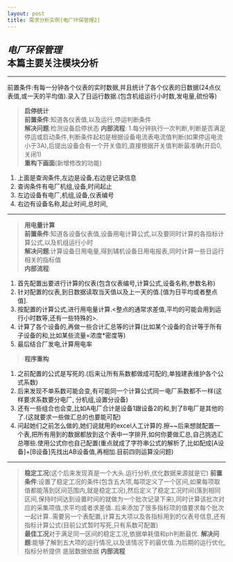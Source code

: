 ```yaml
---
layout: post
title: 需求分析实例[电厂环保管理2] 
---  
```


***电厂环保管理***  
**本篇主要关注模块分析**
--
----------
前置条件:有每一分钟各个仪表的实时数据,并且统计了各个仪表的日数据(24点仪表值,或一天的平均值).录入了日运行数据.(包含机组运行小时数,发电量,硫份等)

>**启停统计**  
**前置条件**:知道各仪表值,以及运行,停运判断条件    
**解决问题**:检测设备启停状态
>**内部流程**:
1.每分钟执行一次判断,判断是否满足停运或启动条件,判断条件起初是根据设备电流表电流值判断(如果停运电流小于3A),后提出设备会有一个开关值的,直接根据开关值判断最准确(开启0,关闭1)  
>**重构下画面**(新增修改的功能)
1. 上面是查询条件,左边是设备,右边是记录信息
2. 查询条件有电厂机组,设备,时间起止
3. 左边设备有电厂,机组,设备,仪表编号
4. 右边有设备名称,起止时间,总时间,

---
>**用电量计算**  
**前置条件**:知道各设备仪表值,设备用电计算公式,以及要同时计算的各指标计算公式,以及机组运行小时  
**解决问题**:计算设备日用电量,得到辅机设备日用电报表,同时计算一些日运行相关的指标值       
**内部流程**:  
1. 首先配置出要进行计算的仪表(包含仪表编号,计算公式,设备名称,参数名称)  
2. 针对配置的仪表,到日数据读取当天值以及上一天的值.[值为日平均或者整点值].  
3. 按配置的计算公式,进行用电量计算.<整点的通常求差值,平均的可能会用到运行小时数等,还有一些特殊的>.  
4. 计算了各个设备的,再做一些合计汇总等的计算(比如某个设备的合计等于所有子设备的和,比如某些流量=浓度*密度等)  
5. 最后结合厂发电,计算用电率  
>**程序重构**  
1. 之前配置的公式是写死的.(后来让所有系数都做成可配的,单独建表维护各个公式系数)  
2. 后来发现不单系数可能会变,有可能同一个计算公式同一电厂系数都不一样(这样要求系数要分电厂, 分机组,设置分设备)  
3. 还有一些组合也会变,比如A电厂合计是设备1跟设备2的和,到了B电厂是其他的了.(这就要求一些做汇总的也要能可配)  
4. 问起她们之前怎么做的,她们说就用的excel人工计算的.擦~~后来想就配置一个表,把所有用到的数据都放到这个表中一字排开,如何你要做汇总,自己挑选汇总哪些.使用公式你也自己配置(重点就成了字符串公式的解析了,比如配成[A设备]+[B设备]先找出AB设备值,再相加.目前四则运算没问题)  

---
>**稳定工况**(这个后来发现真是一个大头.运行分析,优化数据来源就是它) 
**前置条件**:设置了稳定工况的条件(包含五大项,每项定义了一个区间,如果每项取值都能落到区间范围内,就是稳定工况),然后定义了稳定工况时间(落到相同区间,保持时间达到设置时间的就做为一个批次记录下来),同时计算该批次对应的采集项值,求平均或者求差值..后来添加了很多指标项的值要求每个批次一起计算..需要另一个表配置,计算五大项以及各指标用到的仪表号信息,还有指标计算公式(目前公式暂时写死,只有系数可配置)  
**最佳工况**对于满足同一区间的稳定工况,依据单耗值和ph判断最优.
>**解决问题**:能够了解到五大项的运行情况,以及该情况下的最优值.为后期的运行优化,指标分析提供 底层数据依据
**内部流程**
 
